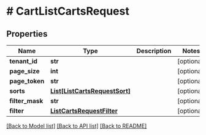 # # CartListCartsRequest


## Properties 


Name | Type | Description | Notes
------------ | ------------- | ------------- | -------------
**tenant_id**| **str** |   | [optional]
**page_size**| **int** |   | [optional]
**page_token**| **str** |   | [optional]
**sorts**| [**List[ListCartsRequestSort]**](ListCartsRequestSort.md) |   | [optional]
**filter_mask**| **str** |   | [optional]
**filter**| [**ListCartsRequestFilter**](ListCartsRequestFilter.md) |   | [optional]


[[Back to Model list]](../../README.md#models) [[Back to API list]](../../README.md#endpoints) [[Back to README]](../../README.md)

